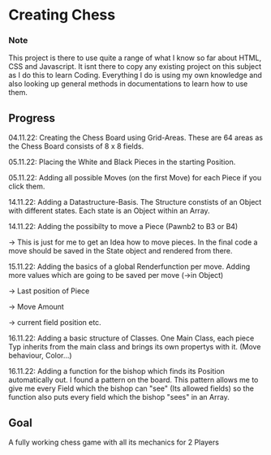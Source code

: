 # Creating Chess

### Note

This project is there to use quite a range of what I know so far about HTML, CSS and Javascript.
It isnt there to copy any existing project on this subject as I do this to learn Coding. Everything I do is using my own knowledge and also looking up general methods in documentations to learn how to use them.

## Progress

04.11.22: Creating the Chess Board using Grid-Areas. These are 64 areas as the Chess Board consists of 8 x 8 fields.

05.11.22: Placing the White and Black Pieces in the starting Position.

05.11.22: Adding all possible Moves (on the first Move) for each Piece if you click them.

14.11.22: Adding a Datastructure-Basis. The Structure constists of an Object with different states. Each state is an Object within an Array.

14.11.22: Adding the possibilty to move a Piece (Pawnb2 to B3 or B4)

-> This is just for me to get an Idea how to move pieces. In the final code a move should be saved in the State object and rendered from there.

15.11.22: Adding the basics of a global Renderfunction per move.
Adding more values which are going to be saved per move (->in Object)

-> Last position of Piece

-> Move Amount

-> current field position
etc.

16.11.22: Adding a basic structure of Classes. One Main Class, each piece Typ inherits from the main class and brings its own propertys with it. (Move behaviour, Color...)

16.11.22: Adding a function for the bishop which finds its Position automatically out.
I found a pattern on the board. This pattern allows me to give me every Field which the bishop can "see" (Its allowed fields) so the function also puts every field which the bishop "sees" in an Array.

## Goal

A fully working chess game with all its mechanics for 2 Players
